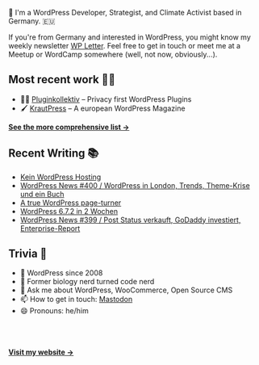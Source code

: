 👋 I'm a WordPress Developer, Strategist, and Climate Activist based in Germany. 🇪🇺

If you're from Germany and interested in WordPress, you might know my weekly newsletter [WP Letter](https://wpletter.de/). Feel free to get in touch or meet me at a Meetup or WordCamp somewhere (well, not now, obviously...).


## Most recent work 👷‍♂️

- 👨‍💻 [Pluginkollektiv](https://github.com/pluginkollektiv) – Privacy first WordPress Plugins
- 🖌️ [KrautPress](https://kraut.press) – A european WordPress Magazine

**[See the more comprehensive list &rarr;](https://simonkraft.com/what-i-do)**


## Recent Writing 📚

<!-- BLOG-POST-LIST:START -->
- [Kein WordPress Hosting](https://www.wppodcast.de/podcast/kein-wordpress-hosting/)
- [WordPress News #400 / WordPress in London, Trends, Theme-Krise und ein Buch](https://feed.kraut.press/link/14399/16953640/400)
- [A true WordPress page-turner](https://simon.blog/2025/a-wordpress-page-turner/)
- [WordPress 6.7.2 in 2 Wochen](https://www.wppodcast.de/podcast/wordpress-6-7-2-in-2-wochen/)
- [WordPress News #399 / Post Status verkauft, GoDaddy investiert, Enterprise-Report](https://feed.kraut.press/link/14399/16948706/399)
<!-- BLOG-POST-LIST:END -->


## Trivia 🤪

- 👴 WordPress since 2008
- 🌱 Former biology nerd turned code nerd
- 💬 Ask me about WordPress, WooCommerce, Open Source CMS
- 📫 How to get in touch: [Mastodon](https://dewp.space/@simon)
- 😄 Pronouns: he/him

<br/><br/><br/>
**[Visit my website &rarr;](https://simonkraft.com/hi)**